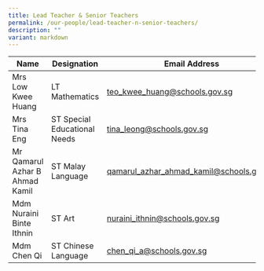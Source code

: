 ```yaml
---
title: Lead Teacher & Senior Teachers
permalink: /our-people/lead-teacher-n-senior-teachers/
description: ""
variant: markdown
---
```

| Name | Designation | Email Address |
| -------- | -------- | -------- |
| Mrs Low Kwee Huang     | LT Mathematics   | teo_kwee_huang@schools.gov.sg     |
| Mrs Tina Eng     | ST Special Educational Needs     | tina_leong@schools.gov.sg     |
| Mr Qamarul Azhar B Ahmad Kamil     | ST Malay Language     |  qamarul_azhar_ahmad_kamil@schools.gov.sg    |
| Mdm Nuraini Binte Ithnin    | ST Art     | nuraini_ithnin@schools.gov.sg     |
| Mdm Chen Qi    | ST Chinese Language     | chen_qi_a@schools.gov.sg     |

[](/images/Staff%20List/senior%20teacher.jpg)